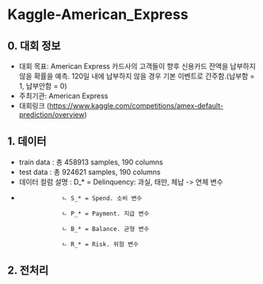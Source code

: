 # Kaggle-American_Express

## 0. 대회 정보
- 대회 목표: American Express 카드사의 고객들이 향후 신용카드 잔액을 납부하지 않을 확률을 예측.
            120일 내에 납부하지 않을 경우 기본 이벤트로 간주함.(납부함 = 1, 납부안함 = 0)
- 주최기관: American Express
- 대회링크 (https://www.kaggle.com/competitions/amex-default-prediction/overview)

## 1. 데이터
- train data : 총 458913 samples, 190 columns
- test data : 총 924621 samples, 190 columns
- 데이터 컬럼 설명 :  D_* = Delinquency: 과실, 태만, 체납 -> 연체 변수
- 
                  ㄴ S_* = Spend. 소비 변수
                  
                  ㄴ P_* = Payment. 지급 변수
                  
                  ㄴ B_* = Balance. 균형 변수
                  
                  ㄴ R_* = Risk. 위험 변수
                  
## 2. 전처리 
